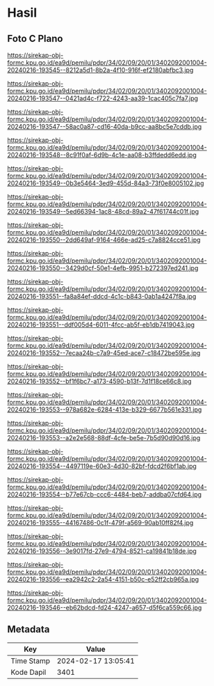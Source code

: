 # Hasil

## Foto C Plano

https://sirekap-obj-formc.kpu.go.id/ea9d/pemilu/pdpr/34/02/09/20/01/3402092001004-20240216-193545--8212a5d1-8b2a-4f10-916f-ef2180abfbc3.jpg

https://sirekap-obj-formc.kpu.go.id/ea9d/pemilu/pdpr/34/02/09/20/01/3402092001004-20240216-193547--0421ad4c-f722-4243-aa39-1cac405c7fa7.jpg

https://sirekap-obj-formc.kpu.go.id/ea9d/pemilu/pdpr/34/02/09/20/01/3402092001004-20240216-193547--58ac0a87-cd16-40da-b9cc-aa8bc5e7cddb.jpg

https://sirekap-obj-formc.kpu.go.id/ea9d/pemilu/pdpr/34/02/09/20/01/3402092001004-20240216-193548--8c91f0af-6d9b-4c1e-aa08-b3ffdedd6edd.jpg

https://sirekap-obj-formc.kpu.go.id/ea9d/pemilu/pdpr/34/02/09/20/01/3402092001004-20240216-193549--0b3e5464-3ed9-455d-84a3-73f0e8005102.jpg

https://sirekap-obj-formc.kpu.go.id/ea9d/pemilu/pdpr/34/02/09/20/01/3402092001004-20240216-193549--5ed66394-1ac8-48cd-89a2-47f61744c01f.jpg

https://sirekap-obj-formc.kpu.go.id/ea9d/pemilu/pdpr/34/02/09/20/01/3402092001004-20240216-193550--2dd649af-9164-466e-ad25-c7a8824cce51.jpg

https://sirekap-obj-formc.kpu.go.id/ea9d/pemilu/pdpr/34/02/09/20/01/3402092001004-20240216-193550--3429d0cf-50e1-4efb-9951-b272397ed241.jpg

https://sirekap-obj-formc.kpu.go.id/ea9d/pemilu/pdpr/34/02/09/20/01/3402092001004-20240216-193551--fa8a84ef-ddcd-4c1c-b843-0ab1a4247f8a.jpg

https://sirekap-obj-formc.kpu.go.id/ea9d/pemilu/pdpr/34/02/09/20/01/3402092001004-20240216-193551--ddf005d4-6011-4fcc-ab5f-eb1db7419043.jpg

https://sirekap-obj-formc.kpu.go.id/ea9d/pemilu/pdpr/34/02/09/20/01/3402092001004-20240216-193552--7ecaa24b-c7a9-45ed-ace7-c18472be595e.jpg

https://sirekap-obj-formc.kpu.go.id/ea9d/pemilu/pdpr/34/02/09/20/01/3402092001004-20240216-193552--bf1f6bc7-a173-4590-b13f-7d1f18ce66c8.jpg

https://sirekap-obj-formc.kpu.go.id/ea9d/pemilu/pdpr/34/02/09/20/01/3402092001004-20240216-193553--978a682e-6284-413e-b329-6677b561e331.jpg

https://sirekap-obj-formc.kpu.go.id/ea9d/pemilu/pdpr/34/02/09/20/01/3402092001004-20240216-193553--a2e2e568-88df-4cfe-be5e-7b5d90d90d16.jpg

https://sirekap-obj-formc.kpu.go.id/ea9d/pemilu/pdpr/34/02/09/20/01/3402092001004-20240216-193554--4497119e-60e3-4d30-82bf-fdcd2f6bf1ab.jpg

https://sirekap-obj-formc.kpu.go.id/ea9d/pemilu/pdpr/34/02/09/20/01/3402092001004-20240216-193554--b77e67cb-ccc6-4484-beb7-addba07cfd64.jpg

https://sirekap-obj-formc.kpu.go.id/ea9d/pemilu/pdpr/34/02/09/20/01/3402092001004-20240216-193555--44167486-0c1f-479f-a569-90ab10ff82f4.jpg

https://sirekap-obj-formc.kpu.go.id/ea9d/pemilu/pdpr/34/02/09/20/01/3402092001004-20240216-193556--3e9017fd-27e9-4794-8521-ca19841b18de.jpg

https://sirekap-obj-formc.kpu.go.id/ea9d/pemilu/pdpr/34/02/09/20/01/3402092001004-20240216-193556--ea2942c2-2a54-4151-b50c-e52ff2cb965a.jpg

https://sirekap-obj-formc.kpu.go.id/ea9d/pemilu/pdpr/34/02/09/20/01/3402092001004-20240216-193546--eb62bdcd-fd24-4247-a657-d5f6ca559c66.jpg


## Metadata

| Key        | Value               |
| ---------- | ------------------- |
| Time Stamp | 2024-02-17 13:05:41 |
| Kode Dapil | 3401                |




